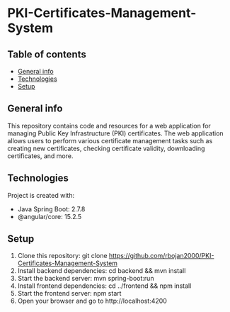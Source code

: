 # PKI-Certificates-Management-System

## Table of contents
* [General info](#general-info)
* [Technologies](#technologies)
* [Setup](#setup)


## General info
This repository contains code and resources for a web application for managing Public Key Infrastructure (PKI) certificates. The web application allows users to perform various certificate management tasks such as creating new certificates, checking certificate validity, downloading certificates, and more.


## Technologies
Project is created with:
* Java Spring Boot:  2.7.8
* @angular/core:     15.2.5


## Setup
1. Clone this repository: git clone https://github.com/rbojan2000/PKI-Certificates-Management-System
2. Install backend dependencies: cd backend && mvn install
3. Start the backend server: mvn spring-boot:run
4. Install frontend dependencies: cd ../frontend && npm install
5. Start the frontend server: npm start
6. Open your browser and go to http://localhost:4200
